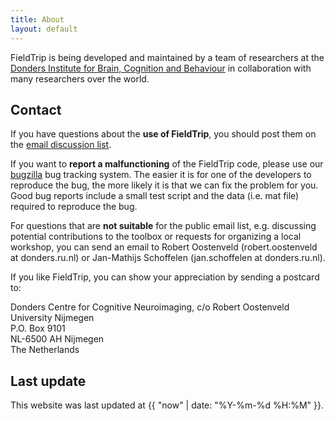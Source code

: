 ```yaml
---
title: About
layout: default
---
```


FieldTrip is being developed and maintained by a team of researchers at the [Donders Institute for Brain, Cognition and Behaviour](http://www.ru.nl/donders) in collaboration with many researchers over the world.

## Contact

If you have questions about the **use of FieldTrip**, you should post them on the [email discussion list](/discussion_list).

If you want to **report a malfunctioning** of the FieldTrip code, please use our [bugzilla](/bugzilla) bug tracking system. The easier it is for one of the developers to reproduce the bug, the more likely it is that we can fix the problem for you. Good bug reports include a small test script and the data (i.e. mat file) required to reproduce the bug.

For questions that are **not suitable** for the public email list, e.g. discussing potential contributions to the toolbox or requests for organizing a local workshop, you can send an email to Robert Oostenveld (robert.oostenveld at donders.ru.nl) or Jan-Mathijs Schoffelen (jan.schoffelen at donders.ru.nl).

If you like FieldTrip, you can show your appreciation by sending a postcard to:

Donders Centre for Cognitive Neuroimaging, c/o Robert Oostenveld  
University Nijmegen  
P.O. Box 9101  
NL-6500 AH Nijmegen  
The Netherlands  

## Last update

This website was last updated at {{ "now" | date: "%Y-%m-%d %H:%M" }}.

